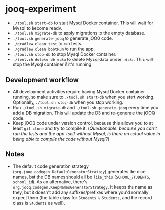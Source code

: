 # jooq-experiment

* `./tool.sh start-db` to start Mysql Docker container. This will wait for Mysql to become ready.
* `./tool.sh migrate-db` to apply migrations to the empty database.
* `./tool.sh generate-jooq` to generate jOOQ code.
* `./gradlew clean test` to run tests.
* `./gradlew clean bootRun` to run the app.
* `./tool.sh stop-db` to stop Mysql Docker container.
* `./tool.sh delete-db-data` to delete Mysql data under `.data`. This will stop the Mysql container if it's running.

## Development workflow

* All development activities require having Mysql Docker container running, so make sure to `./tool.sh start-db` when you start working. Optionally, `./tool.sh stop-db` when you stop working.
* Run `./tool.sh migrate-db` and `./tool.sh generate-jooq` every time you add a DB migration. This will update the DB and re-generate the jOOQ code. 
* Keep jOOQ code under version control, because this allows you to at least `git clone` and try to compile it. (*Questionable: because you can't run the tests and the app itself without Mysql, is there an actual value in being able to compile the code without Mysql?*)  

## Notes

* The default code generation strategy (`org.jooq.codegen.DefaultGeneratorStrategy`) generates the nice names, but the DB names should all be `like_this` (`SCHOOL_STUDENTS`, `school_id`). As an alternative, there's `org.jooq.codegen.KeepNamesGeneratorStrategy`. It keeps the name as they, but it doesn't add any suffixes/prefixes where you'd normally expect them (the table class for `Students` is `Students`, and the record class is `Students` as well).
